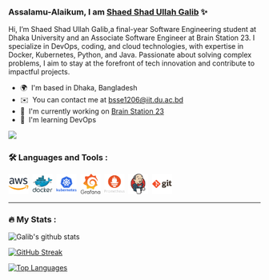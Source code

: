 ### Assalamu-Alaikum, I am [Shaed Shad Ullah Galib](http://www.linkedin.com/in/shaed-galib/) ✨

Hi, I’m Shaed Shad Ullah Galib,a final-year Software Engineering student at Dhaka University and an Associate Software Engineer at Brain Station 23. I specialize in DevOps, coding, and cloud technologies, with expertise in Docker, Kubernetes, Python, and Java. Passionate about solving complex problems, I aim to stay at the forefront of tech innovation and contribute to impactful projects.

* 🌍  I'm based in Dhaka, Bangladesh
* ✉️  You can contact me at [bsse1206@iit.du.ac.bd](mailto:bsse1206@iit.du.ac.bd)
* 🚀  I'm currently working on [Brain Station 23](http://brainstation-23.com/)
* 🧠  I'm learning DevOps

<a href="https://www.github.com/galib-1206" target="_blank" rel="noreferrer"><img
src="https://img.shields.io/github/followers/galib-1206?logo=github&style=for-the-badge&color=0891b2&labelColor=1c1917" /></a>
</br>

### :hammer_and_wrench: Languages and Tools :

<div>
   <img src="https://github.com/devicons/devicon/blob/master/icons/amazonwebservices/amazonwebservices-original-wordmark.svg" title="AWS" alt="AWS" width="40" height="40"/>&nbsp;
  <img src="https://github.com/devicons/devicon/blob/master/icons/docker/docker-original-wordmark.svg" title="Docker" alt="Docker" width="40" height="40"/>&nbsp;
    <img src="https://github.com/devicons/devicon/blob/master/icons/kubernetes/kubernetes-plain-wordmark.svg" title="Kubernetes" alt="Kubernetes" width="40" height="40"/>&nbsp;
  <img src="https://github.com/devicons/devicon/blob/master/icons/grafana/grafana-original-wordmark.svg" title="Grafana" alt="Grafana" width="40" height="40"/>&nbsp;
    <img src="https://github.com/devicons/devicon/blob/master/icons/prometheus/prometheus-original-wordmark.svg" title="Prometheus" alt="Prometheus" width="40" height="40"/>&nbsp;
  <img src="https://github.com/devicons/devicon/blob/master/icons/jenkins/jenkins-original.svg" title="Jenkins" alt="Jenkins" width="40" height="40"/>&nbsp;
  <img src="https://github.com/devicons/devicon/blob/master/icons/git/git-original-wordmark.svg" title="Git" **alt="Git" width="40" height="40"/>
</div>

---

### :fire: My Stats :

![Galib's github stats](https://github-readme-stats.vercel.app/api?username=galib-1206&show_icons=true&theme=tokyonight)

[![GitHub Streak](http://github-readme-streak-stats.herokuapp.com?user=galib-1206&theme=dark&background=000000)](https://git.io/streak-stats)

<a href="https://github.com/galib-1206" align="left"><img src="https://github-readme-stats.vercel.app/api/top-langs/?username=galib-1206&langs_count=10&title_color=0891b2&text_color=ffffff&icon_color=0891b2&bg_color=1c1917&hide_border=true&locale=en&custom_title=Top%20%Languages" alt="Top Languages" /></a>
